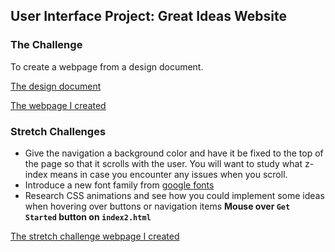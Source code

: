 ## User Interface Project: Great Ideas Website

### The Challenge
To create a webpage from a design document.

[The design document](/design-files/desktop.jpg)

[The webpage I created](/great-idea-website/index.html)

### Stretch Challenges

- Give the navigation a background color and have it be fixed to the top of the page so that it scrolls with the user. You will want to study what z-index means in case you encounter any issues when you scroll.
- Introduce a new font family from [google fonts](https://fonts.google.com/)
- Research CSS animations and see how you could implement some ideas when hovering over buttons or navigation items **Mouse over `Get Started` button on `index2.html`**

[The stretch challenge webpage I created](/great-idea-website/index2.html)
